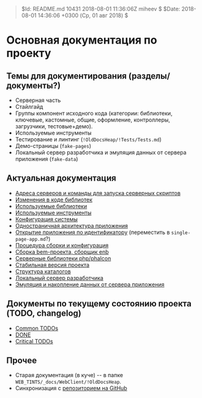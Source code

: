 > $Id: README.md 10431 2018-08-01 11:36:06Z miheev $
> $Date: 2018-08-01 14:36:06 +0300 (Ср, 01 авг 2018) $

Основная документация по проекту
================================

Темы для документирования (разделы/документы?)
----------------------------------------------

- Серверная часть
- Стайлгайд
- Группы компонент исходного кода (категории: библиотеки, ключевые, кастомные, общие, оформление, контроллеры, загрузчики, тестовые+демо).
- Используемые инструменты
- Тестирование и линтинг (`!OldDocsHeap/!Tests/Tests.md`)
- Демо-страницы (`fake-pages`)
- Локальный сервер разработчика и эмуляция данных от сервера приложения (`fake-data`)

Актуальная документация
-----------------------

- [Адреса серверов и команды для запуска серверных скриптов](dev-servers.md)
- [Изменения в коде библиотек](libs-patching.md)
- [Используемые библиотеки](used-libs.md)
- [Используемые инструменты](used-tools.md)
- [Конфигурация системы](configuration.md)
- [Одностраничная архитектура приложения](single-page-app.md)
- [Открытие приложения по идентификатору](open-app.md) (переместить в `single-page-app.md`?)
- [Процедура сборки и конфигурация](make.md)
- [Сборка bem-проекта, сборщик enb](enb-make.md)
- [Серверные библиотеки php/phalcon](php-libs.md)
- [Стабильная версия проекта](stable-server.md)
- [Структура каталогов](catalogues.md)
- [Локальный сервер разработчика](local-dev-server.md)
- [Эмуляция и накопление данных от сервера приложения](fake-data.md)

Документы по текущему состоянию проекта (TODO, changelog)
---------------------------------------------------------

- [Common TODOs](!TODO/README.md)
- [DONE](!TODO/!DONE.md)
- [Critical TODOs](!TODO/!Critical.md)

Прочее
------

- Старая документация (в куче) -- в папке `WEB_TINTS/_docs/WebClient/!OldDocsHeap`.
- Синхронизация с [репозиторием на GitHub](https://github.com/lilliputten/vector-docs)

